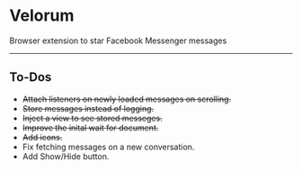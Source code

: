 # Velorum

 Browser extension to star Facebook Messenger messages

---

## To-Dos

* ~~Attach listeners on newly loaded messages on scrolling.~~
* ~~Store messages instead of logging.~~
* ~~Inject a view to see stored messeges.~~
* ~~Improve the inital wait for document.~~
* ~~Add icons.~~
* Fix fetching messages on a new conversation.
* Add Show/Hide button.